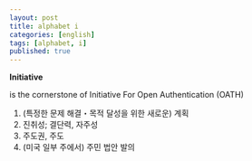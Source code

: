 ```yaml
---
layout: post
title: alphabet i
categories: [english]
tags: [alphabet, i]
published: true
---
```


**Initiative**

is the cornerstone of Initiative For Open Authentication (OATH)

1. (특정한 문제 해결・목적 달성을 위한 새로운) 계획
2. 진취성; 결단력, 자주성 
3. 주도권, 주도 
4. (미국 일부 주에서) 주민 법안 발의



